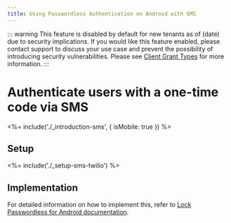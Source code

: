 ```yaml
---
title: Using Passwordless Authentication on Android with SMS
---
```


::: warning
This feature is disabled by default for new tenants as of (date) due to security implications. If you would like this feature enabled, please contact support to discuss your use case and prevent the possibility of introducing security vulnerabilities. Please see <a href="/clients/grant-types/client-grant-types">Client Grant Types</a> for more information.
:::

# Authenticate users with a one-time code via SMS

<%= include('./_introduction-sms', { isMobile: true }) %>

## Setup

<%= include('./_setup-sms-twilio') %>

## Implementation

For detailed information on how to implement this, refer to [Lock Passwordless for Android documentation](/libraries/lock-android/passwordless).
